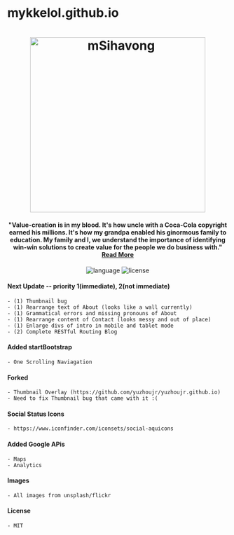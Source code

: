 # mykkelol.github.io

<h1 align="center">
    <a href="https://mykkelol.github.io/">
        <img src="https://scontent.fapa1-2.fna.fbcdn.net/v/t1.0-9/10931390_895070323870852_4951870342239300184_n.jpg?oh=8fc36fd2a256e8426977a6f7a77ec407&oe=59F28B49" alt="mSihavong" width="400">
    </a>
</h1>

<h4 align="center">"Value-creation is in my blood. It's how uncle with a Coca-Cola copyright earned his millions. It's how my grandpa enabled his ginormous family to education. My family and I, we understand the importance of identifying win-win solutions to create value for the people we do business with." 
    <a href="https://mykkelol.github.io/">Read More</a>
</h4>

<p align="center">
    <a>
        <img src="https://img.shields.io/badge/language-JavaScript-orange.svg" alt="language">
    </a>
    <a>
        <img src="https://img.shields.io/badge/license-MIT-blue.svg" alt="license">
    </a>
</p>

#### Next Update -- priority 1(immediate), 2(not immediate)
    - (1) Thumbnail bug
    - (1) Rearrange text of About (looks like a wall currently)
    - (1) Grammatical errors and missing pronouns of About
    - (1) Rearrange content of Contact (looks messy and out of place)
    - (1) Enlarge divs of intro in mobile and tablet mode
    - (2) Complete RESTful Routing Blog

#### Added startBootstrap
    - One Scrolling Naviagation
#### Forked
    - Thumbnail Overlay (https://github.com/yuzhoujr/yuzhoujr.github.io)
    - Need to fix Thumbnail bug that came with it :(
#### Social Status Icons
    - https://www.iconfinder.com/iconsets/social-aquicons
#### Added Google APis
    - Maps
    - Analytics
#### Images
    - All images from unsplash/flickr
#### License
    - MIT
